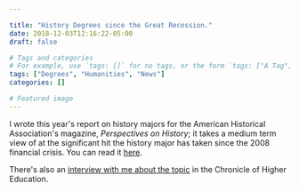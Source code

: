 ```yaml
---

title: "History Degrees since the Great Recession."
date: 2018-12-03T12:16:22-05:00
draft: false

# Tags and categories
# For example, use `tags: []` for no tags, or the form `tags: ["A Tag", "Another Tag"]` for one or more tags.
tags: ["Degrees", "Humanities", "News"]
categories: []

# Featured image
---
```


I wrote this year's report on history majors for the American Historical Association's
magazine, *Perspectives on History*; it takes a medium term view of at
the significant hit the history major has taken since the 2008
financial crisis. You can read it
[here](https://www.historians.org/publications-and-directories/perspectives-on-history/december-2018/the-history-ba-since-the-great-recession-the-2018-aha-majors-report).



There's also an
[interview with me about the topic](https://www.historians.org/publications-and-directories/perspectives-on-history/december-2018/the-history-ba-since-the-great-recession-the-2018-aha-majors-report)
in the Chronicle of Higher Education.



